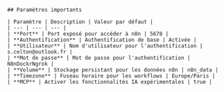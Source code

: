 
    ## Paramètres importants
    
    | Paramètre | Description | Valeur par défaut |
    | --- | --- | --- |
    | **Port** | Port exposé pour accéder à n8n | 5678 |
    | **Authentification** | Authentification de base | Activée |
    | **Utilisateur** | Nom d'utilisateur pour l'authentification | s.celton@outlook.fr |
    | **Mot de passe** | Mot de passe pour l'authentification | N8nDockrNgrok |
    | **Volume** | Stockage persistant pour les données n8n | n8n_data |
    | **Timezone** | Fuseau horaire pour les workflows | Europe/Paris |
    | **MCP** | Activer les fonctionnalités IA expérimentales | true |
    
